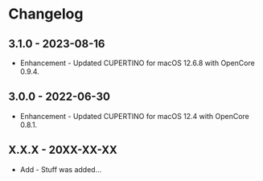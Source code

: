 # Changelog

## 3.1.0 - 2023-08-16

* Enhancement - Updated CUPERTINO for macOS 12.6.8 with OpenCore 0.9.4.

## 3.0.0 - 2022-06-30

* Enhancement - Updated CUPERTINO for macOS 12.4 with OpenCore 0.8.1.

## X.X.X - 20XX-XX-XX

* Add - Stuff was added...
